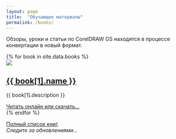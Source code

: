 ```yaml
---
layout: page
title:  "Обучающие материалы"
permalink: /books/
---
```


Обзоры, уроки и статьи по CorelDRAW GS находятся в процессе конвертации в новый формат.

<div class="book-list">
    {% for book in site.data.books %}
    <div class="book  book-{{ book[0] }}">
        <div class="book__cover">
            <img class="book__cover-img" src="/assets/books/{{ book[0] }}.jpg" />
        </div>
        <div class="book__content">
            <h2 class="book__title">
                <a href="{{ book[1].link }}" target="_blank">{{ book[1].name }}</a>
            </h2>
            <p class="book__description">
                {{ book[1].description }}
            </p>
            <a href="{{ book[1].link }}" class="btn  btn__more" target="_blank">
                Читать онлайн или скачать...
            </a>
        </div>
    </div>
    {% endfor %}
</div>

[Полный список книг](https://www.gitbook.com/@cdrpro-macros/).   
_Следите за обновлениями..._
